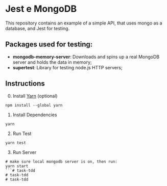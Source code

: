 # Jest e MongoDB

This repository contains an example of a simple API, that uses mongo as a database, and Jest for testing.

## Packages used for testing:

- **mongodb-memory-server**: Downloads and spins up a real MongoDB server and holds the data in memory;
- **supertest**: Library for testing node.js HTTP servers;

## Instructions

0. Install [Yarn](https://classic.yarnpkg.com/lang/en/docs/install/#windows-stable) (optional)
```
npm install --global yarn
```
1. Install Dependencies

```
yarn
```
2. Run Test

```
yarn test
```
3. Run Server

```
# make sure local mongodb server is on, then run:
yarn start
```# task-tdd
# task-tdd
# task-tdd
